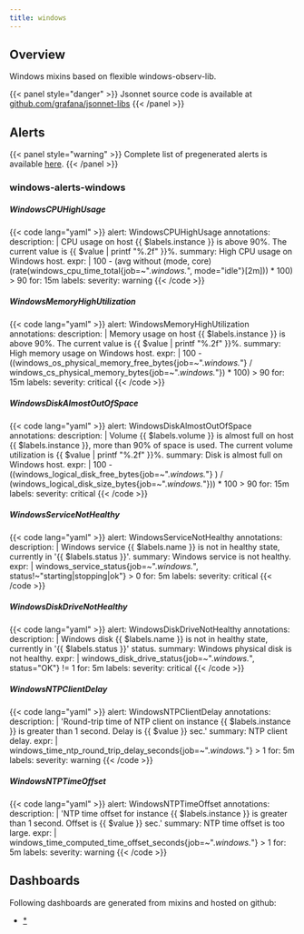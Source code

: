 ```yaml
---
title: windows
---
```


## Overview

Windows mixins based on flexible windows-observ-lib.

{{< panel style="danger" >}}
Jsonnet source code is available at [github.com/grafana/jsonnet-libs](https://github.com/grafana/jsonnet-libs/tree/master/windows-mixin)
{{< /panel >}}

## Alerts

{{< panel style="warning" >}}
Complete list of pregenerated alerts is available [here](https://github.com/monitoring-mixins/website/blob/master/assets/windows/alerts.yaml).
{{< /panel >}}

### windows-alerts-windows

##### WindowsCPUHighUsage

{{< code lang="yaml" >}}
alert: WindowsCPUHighUsage
annotations:
  description: |
    CPU usage on host {{ $labels.instance }} is above 90%. The current value is {{ $value | printf "%.2f" }}%.
  summary: High CPU usage on Windows host.
expr: |
  100 - (avg without (mode, core) (rate(windows_cpu_time_total{job=~".*windows.*", mode="idle"}[2m])) * 100) > 90
for: 15m
labels:
  severity: warning
{{< /code >}}
 
##### WindowsMemoryHighUtilization

{{< code lang="yaml" >}}
alert: WindowsMemoryHighUtilization
annotations:
  description: |
    Memory usage on host {{ $labels.instance }} is above 90%. The current value is {{ $value | printf "%.2f" }}%.
  summary: High memory usage on Windows host.
expr: |
  100 - ((windows_os_physical_memory_free_bytes{job=~".*windows.*"}
  /
  windows_cs_physical_memory_bytes{job=~".*windows.*"}) * 100) > 90
for: 15m
labels:
  severity: critical
{{< /code >}}
 
##### WindowsDiskAlmostOutOfSpace

{{< code lang="yaml" >}}
alert: WindowsDiskAlmostOutOfSpace
annotations:
  description: |
    Volume {{ $labels.volume }} is almost full on host {{ $labels.instance }}, more than 90% of space is used. The current volume utilization is {{ $value | printf "%.2f" }}%.
  summary: Disk is almost full on Windows host.
expr: |
  100 - ((windows_logical_disk_free_bytes{job=~".*windows.*"} ) / (windows_logical_disk_size_bytes{job=~".*windows.*"})) * 100  > 90
for: 15m
labels:
  severity: critical
{{< /code >}}
 
##### WindowsServiceNotHealthy

{{< code lang="yaml" >}}
alert: WindowsServiceNotHealthy
annotations:
  description: |
    Windows service {{ $labels.name }} is not in healthy state, currently in '{{ $labels.status }}'.
  summary: Windows service is not healthy.
expr: |
  windows_service_status{job=~".*windows.*", status!~"starting|stopping|ok"} > 0
for: 5m
labels:
  severity: critical
{{< /code >}}
 
##### WindowsDiskDriveNotHealthy

{{< code lang="yaml" >}}
alert: WindowsDiskDriveNotHealthy
annotations:
  description: |
    Windows disk {{ $labels.name }} is not in healthy state, currently in '{{ $labels.status }}' status.
  summary: Windows physical disk is not healthy.
expr: |
  windows_disk_drive_status{job=~".*windows.*", status="OK"} != 1
for: 5m
labels:
  severity: critical
{{< /code >}}
 
##### WindowsNTPClientDelay

{{< code lang="yaml" >}}
alert: WindowsNTPClientDelay
annotations:
  description: |
    'Round-trip time of NTP client on instance {{ $labels.instance }} is greater than 1 second. Delay is {{ $value }} sec.'
  summary: NTP client delay.
expr: |
  windows_time_ntp_round_trip_delay_seconds{job=~".*windows.*"} > 1
for: 5m
labels:
  severity: warning
{{< /code >}}
 
##### WindowsNTPTimeOffset

{{< code lang="yaml" >}}
alert: WindowsNTPTimeOffset
annotations:
  description: |
    'NTP time offset for instance {{ $labels.instance }} is greater than 1 second. Offset is {{ $value }} sec.'
  summary: NTP time offset is too large.
expr: |
  windows_time_computed_time_offset_seconds{job=~".*windows.*"} > 1
for: 5m
labels:
  severity: warning
{{< /code >}}
 
## Dashboards
Following dashboards are generated from mixins and hosted on github:


- [*](https://github.com/monitoring-mixins/website/blob/master/assets/windows/dashboards/*.json)
